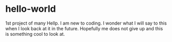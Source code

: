 # hello-world
1st project of many
Hellp. I am new to coding. I wonder what I will say to this when I look back at it in the future. Hopefully me does not give up and this is something cool to look at.
